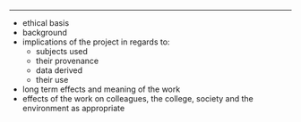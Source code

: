 

---
- ethical basis
- background
- implications of the project in regards to:
  -  subjects used
  -  their provenance
  -  data derived
  -  their use
-  long term effects and meaning of the work
-  effects of the work on colleagues, the college, society and the environment as appropriate